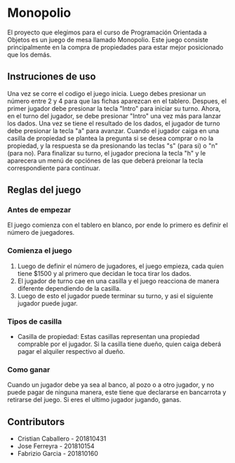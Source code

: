 # Monopolio

El proyecto que elegimos para el curso de Programación Orientada a Objetos es un juego de mesa llamado Monopolio. Este juego consiste principalmente en la compra de propiedades para estar mejor posicionado que los demás.

## Instruciones de uso
Una vez se corre el codigo el juego inicia. Luego debes presionar un número entre 2 y 4 para que las fichas aparezcan en el tablero. Despues, el primer jugador debe presionar la tecla "Intro" para iniciar su turno. Ahora, en el turno del jugador, se debe presionar "Intro" una vez más para lanzar los dados. Una vez se tiene el resultado de los dados, el jugador de turno debe presionar la tecla "a" para avanzar. Cuando el jugador caiga en una casilla de propiedad se plantea la pregunta si se desea comprar o no la propiedad, y la respuesta se da presionando las teclas "s" (para si) o "n" (para no). Para finalizar su turno, el jugador preciona la tecla "h" y le aparecera un menú de opciónes de las que deberá preionar la tecla correspondiente para continuar.

## Reglas del juego

### Antes de empezar
El juego comienza con el tablero en blanco, por ende lo primero es definir el número de juegadores.

### Comienza el juego
1. Luego de definir el número de jugadores, el juego empieza, cada quien tiene $1500 y al primero que decidan le toca tirar los dados.
2. El jugador de turno cae en una casilla y el juego reacciona de manera diferente dependiendo de la casilla.
3. Luego de esto el jugador puede terminar su turno, y asi el siguiente jugador puede jugar.

### Tipos de casilla
- Casilla de propiedad: Estas casillas representan una propiedad comprable por el jugador. Si la casilla tiene dueño, quien caiga deberá pagar el alquiler respectivo al dueño.



### Como ganar
Cuando un jugador debe ya sea al banco, al pozo o a otro jugador, y no puede pagar de ninguna manera, este tiene que declararse en bancarrota y retirarse del juego. Si eres el ultimo jugador jugando, ganas.

## Contributors

- Cristian Caballero - 201810431
- Jose Ferreyra - 201810154
- Fabrizio Garcia - 201810160


